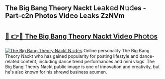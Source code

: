 ## The Big Bang Theory Nackt Le𝚊k𝚎d N𝚞𝚍es - Part-c2n Photos Vid𝚎o Le𝚊ks ZzNVm

# <h2><a href="http://fba9lk7.evod.top/?m=The+Big+Bang+Theory+Nackt">🔗 👉🔴 The Big Bang Theory Nackt Vid𝚎o Ph𝚘t𝚘s</a></h2>

[![The Big Bang Theory Nackt N𝚞d𝚎s](https://i.imgur.com/8V9OHl7.gif)](http://fba9lk7.evod.top/?m=The+Big+Bang+Theory+Nackt)
Online personality The Big Bang Theory Nackt who has gained popularity for posting lifestyle and dance-related content, including dance trend performances and mini vlogs. The Big Bang Theory Nackt public image is one of innovation and creativity, but he's also known for his shrewd business acumen. 
